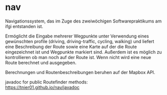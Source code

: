 # nav

Navigationssystem, das im Zuge des zweiwöchigen Softwarepraktikums am ifgi entstanden ist.

Ermöglicht die Eingabe mehrerer Wegpunkte unter Verwendung eines gewünschten profile (driving, driving-traffic, cycling, walking) und liefert eine Beschreibung der Route sowie eine Karte auf der die Route eingezeichnet ist und Wegpunkte markiert sind.
Außerdem ist es möglich zu kontrollieren ob man noch auf der Route ist. Wenn nicht wird eine neue Route berechnet und ausgegeben.

Berechnungen und Routenbeschreibungen beruhen auf der Mapbox API.

javadoc for public Routefinder methods: 
https://tnier01.github.io/nav/javadoc
